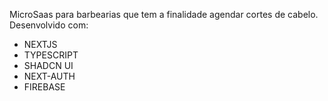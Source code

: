 MicroSaas para barbearias que tem a finalidade agendar cortes de cabelo.
Desenvolvido com:
- NEXTJS
- TYPESCRIPT
- SHADCN UI
- NEXT-AUTH
- FIREBASE
